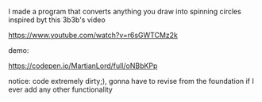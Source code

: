 I made a program that converts anything you draw into spinning circles inspired byt this 3b3b's video  

https://www.youtube.com/watch?v=r6sGWTCMz2k  

demo:  

https://codepen.io/MartianLord/full/oNBbKPp  

notice: code extremely dirty;), gonna have to revise from the foundation if I ever add any other functionality


